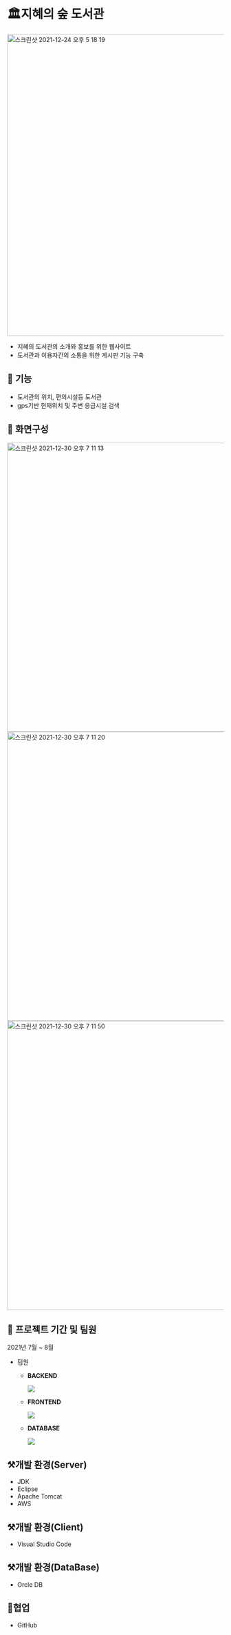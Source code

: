 # 🏛지혜의 숲 도서관
<img width="700" alt="스크린샷 2021-12-24 오후 5 18 19" src="https://user-images.githubusercontent.com/81343131/147906717-d178e20f-fee4-4002-bce1-43e1a848c909.png">

- 지혜의 도서관의 소개와 홍보를 위한 웹사이트
- 도서관과 이용자간의 소통을 위한 게시판 기능 구축

## 💫 기능

- 도서관의 위치, 편의시설등 도서관 
- gps기반 현재위치 및 주변 응급시설 검색

## 📱 화면구성
<img width="671" alt="스크린샷 2021-12-30 오후 7 11 13" src="https://user-images.githubusercontent.com/81343131/147911525-20770f33-2cc4-4d4b-a823-ff0a377c2bcf.png">
<img width="671" alt="스크린샷 2021-12-30 오후 7 11 20" src="https://user-images.githubusercontent.com/81343131/147911528-4d2bffc4-a176-467a-8e2c-aceb12b637d4.png">
<img width="671" alt="스크린샷 2021-12-30 오후 7 11 50" src="https://user-images.githubusercontent.com/81343131/147911532-5f671e18-db7e-434c-bb02-3d6f51784c2a.png">

## 📌 프로젝트 기간 및 팀원
2021년 7월 ~ 8월

- 팀원
  - **BACKEND**
    
    ![](https://img.shields.io/badge/JAVA-%EC%B5%9C%ED%95%99%EC%A4%80-brightgreen?style=for-the-badge)
        
  - **FRONTEND** 

     ![](https://img.shields.io/badge/JAVASCRIPT-%EB%B0%95%EC%8A%B9%ED%9B%88-blue?style=for-the-badge)
     
  - **DATABASE** 

     ![](https://img.shields.io/badge/SQL-%EC%9E%84%EC%A4%80%ED%98%81-orange?style=for-the-badge)


## ⚒개발 환경(Server)
- JDK
- Eclipse
- Apache Tomcat
- AWS

## ⚒개발 환경(Client)
- Visual Studio Code

## ⚒개발 환경(DataBase)
- Orcle DB

## 📔협업
- GitHub
